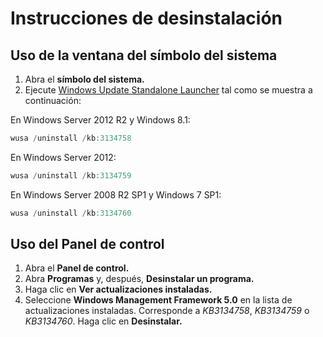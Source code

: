 # Instrucciones de desinstalación

## Uso de la ventana del símbolo del sistema
1.  Abra el **símbolo del sistema.**
2.  Ejecute [Windows Update Standalone Launcher](https://support.microsoft.com/en-us/kb/934307) tal como se muestra a continuación:

En Windows Server 2012 R2 y Windows 8.1:
```powershell
wusa /uninstall /kb:3134758
```
En Windows Server 2012:
```powershell
wusa /uninstall /kb:3134759
```
En Windows Server 2008 R2 SP1 y Windows 7 SP1:
```powershell
wusa /uninstall /kb:3134760
```

## Uso del Panel de control
1.  Abra el **Panel de control.**
2.  Abra **Programas** y, después, **Desinstalar un programa.**
3.  Haga clic en **Ver actualizaciones instaladas.**
4.  Seleccione **Windows Management Framework 5.0** en la lista de actualizaciones instaladas. Corresponde a *KB3134758*, *KB3134759* o *KB3134760*. Haga clic en **Desinstalar.**


<!--HONumber=Jun16_HO4-->


